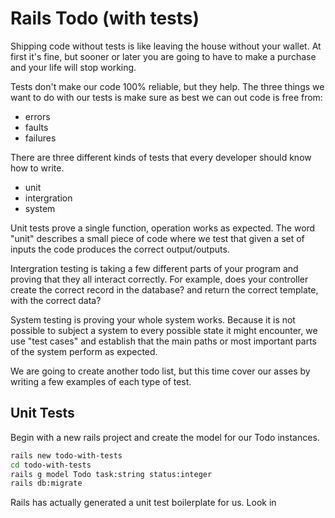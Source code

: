 # Rails Todo (with tests)

Shipping code without tests is like leaving the house without your wallet. At first it's fine, but sooner or later you are going to have to make a purchase and your life will stop working.

Tests don't make our code 100% reliable, but they help. The three things we want to do with our tests is make sure as best we can out code is free from:

* errors
* faults
* failures

There are three different kinds of tests that every developer should know how to write.

* unit
* intergration
* system

Unit tests prove a single function, operation works as expected. The word "unit" describes a small piece of code where we test that given a set of inputs the code produces the correct output/outputs.

Intergration testing is taking a few different parts of your program and proving that they all interact correctly. For example, does your controller create the correct record in the database? and return the correct template, with the correct data?

System testing is proving your whole system works. Because it is not possible to subject a system to every possible state it might encounter, we use "test cases" and establish that the main paths or most important parts of the system perform as expected.

We are going to create another todo list, but this time cover our asses by writing a few examples of each type of test.

## Unit Tests

Begin with a new rails project and create the model for our Todo instances.

```sh
rails new todo-with-tests
cd todo-with-tests
rails g model Todo task:string status:integer
rails db:migrate
```
Rails has actually generated a unit test boilerplate for us. Look in